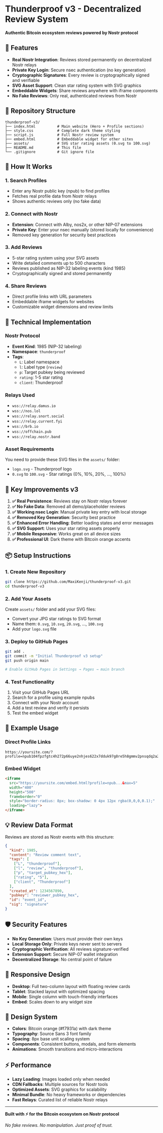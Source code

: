 # Thunderproof v3 - Decentralized Review System

**Authentic Bitcoin ecosystem reviews powered by Nostr protocol**

## 🚀 Features

- **Real Nostr Integration**: Reviews stored permanently on decentralized Nostr relays
- **Private Key Login**: Secure nsec authentication (no key generation)  
- **Cryptographic Signatures**: Every review is cryptographically signed and verifiable
- **SVG Asset Support**: Clean star rating system with SVG graphics
- **Embeddable Widgets**: Share reviews anywhere with iframe components
- **No Fake Reviews**: Only real, authenticated reviews from Nostr

## 📁 Repository Structure

```
thunderproof-v3/
├── index.html          # Main website (Hero + Profile sections)
├── style.css           # Complete dark theme styling  
├── script.js           # Full Nostr review system
├── embed.html          # Embeddable widget for other sites
├── assets/             # SVG star rating assets (0.svg to 100.svg)
├── README.md           # This file
└── .gitignore          # Git ignore file
```

## 🎯 How It Works

### 1. **Search Profiles**
- Enter any Nostr public key (npub) to find profiles
- Fetches real profile data from Nostr relays
- Shows authentic reviews only (no fake data)

### 2. **Connect with Nostr**
- **Extension**: Connect with Alby, nos2x, or other NIP-07 extensions
- **Private Key**: Enter your nsec manually (stored locally for convenience)
- Removed key generation for security best practices

### 3. **Add Reviews**
- 5-star rating system using your SVG assets
- Write detailed comments up to 500 characters
- Reviews published as NIP-32 labeling events (kind 1985)
- Cryptographically signed and stored permanently

### 4. **Share Reviews**
- Direct profile links with URL parameters
- Embeddable iframe widgets for websites
- Customizable widget dimensions and review limits

## 🔧 Technical Implementation

### **Nostr Protocol**
- **Event Kind**: 1985 (NIP-32 labeling)
- **Namespace**: `thunderproof`
- **Tags**:
  - `L`: Label namespace
  - `l`: Label type (`review`)  
  - `p`: Target pubkey being reviewed
  - `rating`: 1-5 star rating
  - `client`: Thunderproof

### **Relays Used**
- `wss://relay.damus.io`
- `wss://nos.lol`
- `wss://relay.snort.social` 
- `wss://relay.current.fyi`
- `wss://brb.io`
- `wss://offchain.pub`
- `wss://relay.nostr.band`

### **Asset Requirements**
You need to provide these SVG files in the `assets/` folder:
- `logo.svg` - Thunderproof logo
- `0.svg` to `100.svg` - Star ratings (0%, 10%, 20%, ..., 100%)

## 🌟 Key Improvements v3

1. **✅ Real Persistence**: Reviews stay on Nostr relays forever
2. **✅ No Fake Data**: Removed all demo/placeholder reviews  
3. **✅ Working nsec Login**: Manual private key entry with local storage
4. **✅ Removed Key Generation**: Security best practice
5. **✅ Enhanced Error Handling**: Better loading states and error messages
6. **✅ SVG Support**: Uses your star rating assets properly
7. **✅ Mobile Responsive**: Works great on all device sizes
8. **✅ Professional UI**: Dark theme with Bitcoin orange accents

## 📦 Setup Instructions

### **1. Create New Repository**
```bash
git clone https://github.com/MaxiKenji/thunderproof-v3.git
cd thunderproof-v3
```

### **2. Add Your Assets**
Create `assets/` folder and add your SVG files:
- Convert your JPG star ratings to SVG format
- Name them: `0.svg`, `10.svg`, `20.svg`, ..., `100.svg`
- Add your `logo.svg` file

### **3. Deploy to GitHub Pages**
```bash
git add .
git commit -m "Initial Thunderproof v3 setup"
git push origin main

# Enable GitHub Pages in Settings → Pages → main branch
```

### **4. Test Functionality**
1. Visit your GitHub Pages URL
2. Search for a profile using example npubs
3. Connect with your Nostr account
4. Add a test review and verify it persists
5. Test the embed widget

## 🔗 Example Usage

### **Direct Profile Links**
```
https://yoursite.com/?profile=npub104fpzfgtc4h272p66uye2nhjes622x7dduk97g8re5h8gmmv2pnsqdq2a2
```

### **Embed Widget**
```html
<iframe
  src="https://yoursite.com/embed.html?profile=npub...&max=5"
  width="400"
  height="500"
  frameborder="0"
  style="border-radius: 8px; box-shadow: 0 4px 12px rgba(0,0,0,0.1);"
  loading="lazy">
</iframe>
```

## 💡 Review Data Format

Reviews are stored as Nostr events with this structure:
```json
{
  "kind": 1985,
  "content": "Review comment text",
  "tags": [
    ["L", "thunderproof"],
    ["l", "review", "thunderproof"],
    ["p", "target_pubkey_hex"],
    ["rating", "5"],
    ["client", "Thunderproof"]
  ],
  "created_at": 1234567890,
  "pubkey": "reviewer_pubkey_hex",
  "id": "event_id",
  "sig": "signature"
}
```

## 🛡️ Security Features

- **No Key Generation**: Users must provide their own keys
- **Local Storage Only**: Private keys never sent to servers
- **Cryptographic Verification**: All reviews signature-verified
- **Extension Support**: Secure NIP-07 wallet integration
- **Decentralized Storage**: No central point of failure

## 📱 Responsive Design

- **Desktop**: Full two-column layout with floating review cards
- **Tablet**: Stacked layout with optimized spacing  
- **Mobile**: Single column with touch-friendly interfaces
- **Embed**: Scales down to any widget size

## 🎨 Design System

- **Colors**: Bitcoin orange (#f7931a) with dark theme
- **Typography**: Source Sans 3 font family
- **Spacing**: 8px base unit scaling system
- **Components**: Consistent buttons, modals, and form elements
- **Animations**: Smooth transitions and micro-interactions

## ⚡ Performance

- **Lazy Loading**: Images loaded only when needed
- **CDN Fallbacks**: Multiple sources for Nostr tools
- **Optimized Assets**: SVG graphics for scalability
- **Minimal Bundle**: No heavy frameworks or dependencies
- **Fast Relays**: Curated list of reliable Nostr relays

---

**Built with ⚡ for the Bitcoin ecosystem on Nostr protocol**

*No fake reviews. No manipulation. Just proof of trust.*